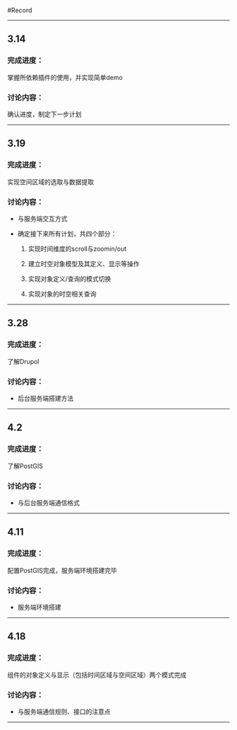 #Record

***

## 3.14

### 完成进度：

掌握所依赖插件的使用，并实现简单demo

### 讨论内容：

确认进度，制定下一步计划

***

## 3.19

### 完成进度：

实现空间区域的选取与数据提取

### 讨论内容：

* 与服务端交互方式

* 确定接下来所有计划，共四个部分：
	
	1. 实现时间维度的scroll与zoomin/out
	
	2. 建立时空对象模型及其定义、显示等操作

	3. 实现对象定义/查询的模式切换

	4. 实现对象的时空相关查询

***

## 3.28

### 完成进度：

了解Drupol

### 讨论内容：

* 后台服务端搭建方法

***

## 4.2

### 完成进度：

了解PostGIS

### 讨论内容：

* 与后台服务端通信格式

***

## 4.11

### 完成进度：

配置PostGIS完成，服务端环境搭建完毕

### 讨论内容：

* 服务端环境搭建

***

## 4.18

### 完成进度：

组件的对象定义与显示（包括时间区域与空间区域）两个模式完成

### 讨论内容：

* 与服务端通信规则、接口的注意点

***
